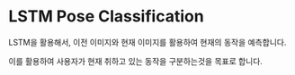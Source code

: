 # LSTM Pose Classification

LSTM을 활용해서, 이전 이미지와 현재 이미지를 활용하여 현재의 동작을 예측합니다.

이를 활용하여 사용자가 현재 취하고 있는 동작을 구분하는것을 목표로 합니다.

